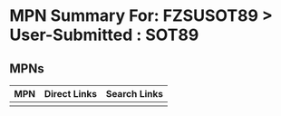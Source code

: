 



# MPN Summary For: FZSUSOT89 > User-Submitted : SOT89

## MPNs
  

|MPN|Direct Links|Search Links|
| :--- | :--- | :--- |
||||
